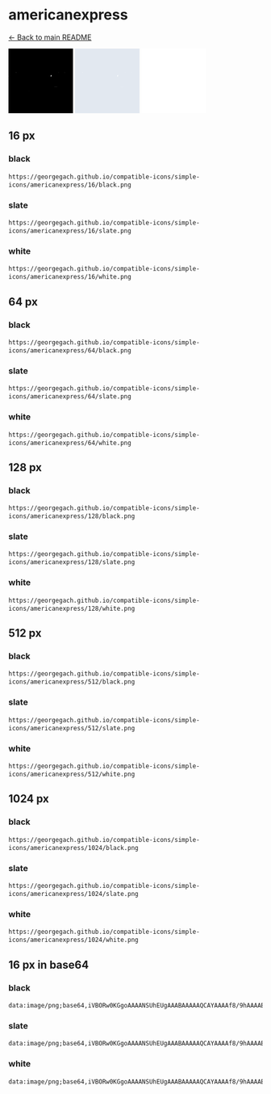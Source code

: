 # americanexpress

[← Back to main README](../../README.md)


<img src="./128/black.png" width="128" alt="americanexpress black icon" />
<img src="./128/slate.png" width="128" alt="americanexpress slate icon" />
<img src="./128/white.png" width="128" alt="americanexpress white icon" />

## 16 px

### black
```
https://georgegach.github.io/compatible-icons/simple-icons/americanexpress/16/black.png
```

### slate
```
https://georgegach.github.io/compatible-icons/simple-icons/americanexpress/16/slate.png
```

### white
```
https://georgegach.github.io/compatible-icons/simple-icons/americanexpress/16/white.png
```

## 64 px

### black
```
https://georgegach.github.io/compatible-icons/simple-icons/americanexpress/64/black.png
```

### slate
```
https://georgegach.github.io/compatible-icons/simple-icons/americanexpress/64/slate.png
```

### white
```
https://georgegach.github.io/compatible-icons/simple-icons/americanexpress/64/white.png
```

## 128 px

### black
```
https://georgegach.github.io/compatible-icons/simple-icons/americanexpress/128/black.png
```

### slate
```
https://georgegach.github.io/compatible-icons/simple-icons/americanexpress/128/slate.png
```

### white
```
https://georgegach.github.io/compatible-icons/simple-icons/americanexpress/128/white.png
```

## 512 px

### black
```
https://georgegach.github.io/compatible-icons/simple-icons/americanexpress/512/black.png
```

### slate
```
https://georgegach.github.io/compatible-icons/simple-icons/americanexpress/512/slate.png
```

### white
```
https://georgegach.github.io/compatible-icons/simple-icons/americanexpress/512/white.png
```

## 1024 px

### black
```
https://georgegach.github.io/compatible-icons/simple-icons/americanexpress/1024/black.png
```

### slate
```
https://georgegach.github.io/compatible-icons/simple-icons/americanexpress/1024/slate.png
```

### white
```
https://georgegach.github.io/compatible-icons/simple-icons/americanexpress/1024/white.png
```

## 16 px in base64

### black
```
data:image/png;base64,iVBORw0KGgoAAAANSUhEUgAAABAAAAAQCAYAAAAf8/9hAAAABmJLR0QA/wD/AP+gvaeTAAAAiUlEQVQ4jcWSwQ6DIBBEH9YQ7aX//4dePGqMIPTgkBCaJq17cC67zMLssOCAzHUsneEwQLAKcL9AD+zACjgJJuVZsV639WdJWhyKj4rbgKHZF78J/IIMHE72ExCBl4qJz/lk8bWr9K+DKAFXCMsVgPMVakzq4jkH6dUkiC/o1Hi0Opjv/4lWAf8GSrUj2ZfSTG8AAAAASUVORK5CYII=
```

### slate
```
data:image/png;base64,iVBORw0KGgoAAAANSUhEUgAAABAAAAAQCAYAAAAf8/9hAAAABmJLR0QA/wD/AP+gvaeTAAAAx0lEQVQ4jcWTwW7CMBBE3zORBf2C/v+nceJSqT0AVUk8HFJFCYQLHJiDJY/G49ld2/3hOzwJ8ViePQwQc3nJAOD9Bh3hj8IJMKEoLUEhiIQGiAmx4P8+JOGjQyqhAggQKDqQkLCZrkr5hWyZzUzsu7VYSTYr7PaWAChJzsoR+Jmcx5h3rsAwY5SUTt0lt9qV5qpgIJlXu1rCY+ROvyT0AK1Ps2oGYlVscJH0M2VhnNJuaZB8gihjSsdOCdO6QOPr/S/xxd9IvQLdeFPEx8GSpgAAAABJRU5ErkJggg==
```

### white
```
data:image/png;base64,iVBORw0KGgoAAAANSUhEUgAAABAAAAAQCAYAAAAf8/9hAAAABmJLR0QA/wD/AP+gvaeTAAAAjUlEQVQ4jcWSsQ7CMAxEn0MVAQv//4csjEBF05ohFykqqgR46C1Ozsn5HMfc3fkf9xS4DDBFBdhfYABewAMwCS5au2K/X+fPtjGFWfHQcSNwXJ0rWwLfwIF5AJ6yVYCLkguf7+PimysD0q8OigSsEZEWgDqFHldVydSHzKo2iW9I1JZOUQe3/X9iVCC/AeZwNNDLXIWcAAAAAElFTkSuQmCC
```

